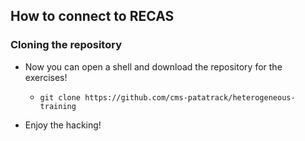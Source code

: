 ## How to connect to RECAS


### Cloning the repository
- Now you can open a shell and download the repository for the exercises! 
    - ```git clone https://github.com/cms-patatrack/heterogeneous-training```

- Enjoy the hacking! 